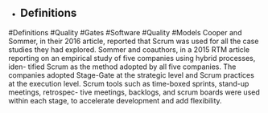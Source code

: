 - ## Definitions
#Definitions #Quality #Gates #Software #Quality #Models 
Cooper  and Sommer, in their 2016 article,  reported that Scrum was used for all the  case studies they had explored. Sommer  and coauthors, in a 2015 RTM article  reporting on an empirical study of five  companies using hybrid processes, iden- tified Scrum as the method adopted by  all five companies. The companies  adopted Stage-Gate at the strategic level  and Scrum practices at the execution  level. Scrum tools such as time-boxed  sprints, stand-up meetings, retrospec- tive meetings, backlogs, and scrum  boards were used within each stage, to  accelerate development and add  flexibility.


